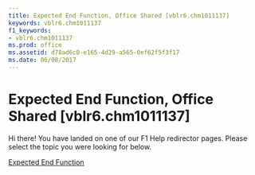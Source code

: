 ```yaml
---
title: Expected End Function, Office Shared [vblr6.chm1011137]
keywords: vblr6.chm1011137
f1_keywords:
- vblr6.chm1011137
ms.prod: office
ms.assetid: d78ad6c0-e165-4d29-a565-0ef62f5f3f17
ms.date: 06/08/2017
---
```



# Expected End Function, Office Shared [vblr6.chm1011137]

Hi there! You have landed on one of our F1 Help redirector pages. Please select the topic you were looking for below.

[Expected End Function](http://msdn.microsoft.com/library/d70117d2-4568-d43b-35ac-9ec9ad861f02%28Office.15%29.aspx)

